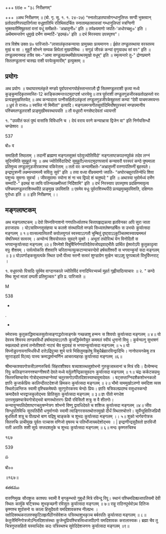 +++
title = "३८ निरीक्षणम्"

+++
॥अथ निरीक्षणम् ॥ (बो. गृ. सू. १. १. २४-२७) “स्नातोऽहतघासोगन्धानुलिप्तः स्रग्वी भुक्तवान् प्रतोदपाणिरपदातिर्गत्वा वधूज्ञातिभि रतिथिवदर्चितः स्नातामहतवाससां गम्धानुलिप्तां स्त्रग्विणी भुक्तवतीमिषुहस्तां वत्तां वधूं समीक्षते- 'अभ्रातृनी०' इति ॥ तयेक्ष्यमाणो जपति-'अधोरचक्षुः०' इति । अथैमामन्तरेण धूमुखे दर्भेण सम्मार्टि-'इदमहं०' इति ॥ दर्भ मिरस्याप उपस्पृश्य"।

तत्र विशेष उक्तः प्र० पारिजाते-"लासालंकृतकन्यायाः प्रामुख्याः प्रत्यमाननः। ईक्षेत तण्डुलस्थाया वरस्तस्य मुखं च सा । मुहूर्ते शोभने सम्यक क्षिपेतां मुखयोमिथः । सगुडं जीरकं कन्यां वृणुयादथ सां वरः" इति ॥ तण्डुलमानमाह तत्रैव यमः-"आमा सण्डुलप्रस्थमीक्षेत्पत्थरमुखो वधूम्" इति ॥ स्मृत्यन्तरे तु-" द्रोणप्रमाणे सिततण्डुलानां चारुह्य राशी परयेत्कुमारीम्" इत्युक्तम् ॥

## प्रयोगः
अथ प्रयोगः ॥ यथाघारमलंकृते मण्डपे पूर्वापरभागयोर्हस्तान्तरालौ द्वौ सितमण्डुलराशी कृत्वा मध्ये कुङ्कुमादिकृतस्वस्ति-12 काङ्कितमन्तःपटमुदग्दर्श धारयेयुः॥ तत्र पूर्वराशी तण्डुलगुडजीरकप्रतोदहस्तो वरः प्रत्यङ्मुखस्तियेत् ॥ अथ कन्यादाता पत्नीसहितोऽलंकृतां तण्डुलगुडजीरकेषुहस्तां कम्यां “देवी याचमजमयन्तः ॥ ध्रुवं ते राजा०॥ स्वस्ति नो मिमीतां" इत्यादि। मङ्गलमन्त्रगीतसूर्यादिमिर्योषपुरस्सरं मण्डपमानीय पश्चिमतण्डुलराशौ प्राङ्मुखीमवस्थापयति ॥ तौ वधूवरौ मनसेष्टदेवतां ध्यायन्ती

१. "उपवीतं फलं पुष्पं वासांसि विविधानि च । देयं वराय वरणे कन्याभ्रात्रा द्विजेन वा" इति निर्णयसिन्धौ चण्डेश्वरः ॥

537

बो० व

समाहितौ तिष्ठताम् । तदानीं ब्राह्मणा मङ्गलसूक्तं पठेयुज्योतिर्विदो' मङ्गलाष्टकपठनपूर्वकं तदेव लग्नं सुदिनमिति सुमुहूर्त न्युः ॥ अथ ज्योतिर्विदादिष्टे सुमुहूर्तेऽन्तःपटमुदगपसार्य कन्यावरौ परस्परं कण्ठे पुष्पमाला प्रतिमुच्य तण्डुलगुडजीरकाश्चा वकिरेताम् ॥ ततो वरः कन्यामीक्षते-“अभ्रातृघ्नीं वरुणाप॑तिघ्नीं बृहस्पते। इन्द्रापुत्रघ्नी लक्ष्म्यन्तामस्यै सवितुः सुर्व" इति ॥ तया वध्या वीक्ष्यमाणो जपति- “अघोरचक्षुरपतिन्येधि शिवा पशुभ्यः सुमनाः सुवर्चा । जीवसूवामाः स्योना शं ना भव द्विपदे शं चतुष्पदे " इति ॥ अथास्या भुवोर्मध्यं दर्भेण सम्माटिं-" इदमहं या त्वयि पतिन्यलक्ष्मीस्तां निर्दिशामि" इति ॥ दर्भ निरस्याप उपस्पृश्य प्रदक्षिणमावृत्य पश्चिमतण्डुलराशिस्थपीठे प्राङ्मुख उपविशति ॥ एवमेव वधूः पूर्वराशिस्थपीठे प्रत्यइमुख्युपविशति, दक्षिणतः पुरोधाः इति ॥ ॥ इति निरीक्षणम् ।।

## मङ्गलाष्टकम्
अथ मङ्गलाष्टकम् ॥ देवो विघ्नविनाशनो गणपतिर्ध्यातश्च चित्तापहृद्यन्नत्या हृतविनका अपि सुरा जाता हराजादयः । योऽत्राविघ्नसुसंज्ञया च कलशे संस्थापितो मण्डपे सिध्याश्लेषणहर्षितः स उभयोः कुर्यात्सदा मङ्गलम् ॥ १॥ वात्सल्यात्पितरौ कपोलयुगलं स्वस्याऽऽगतौ चुम्बितुं दृष्ट्वाऽऽकुञ्चितमास्यपद्मममलं सेषत्स्मितं सत्वरम् । अन्योन्यं शिवयोस्ततः सुवदने युक्ते । अभूतां तयोरित्थं येन विनोदितौ स भगवान्कुर्यात्सदा मङ्गलम् ॥२॥ विघ्नेशो विबुर्षिभिर्गणपतिदैतेयजोपद्रवाद्भीतैः प्रार्थित ईश्वरोऽपि कुतुकादृत्वा वपुः शैशवम् । पार्वत्योकसि शैशवानि चरितान्यत्युत्कटान्याचरन्देवो हर्षयतीश्वरौ स भगवान्कुर्या सदा मङ्गलम् ॥ ३॥ योऽपर्णाङ्कसुतल्पके स्थित उभौ पीत्वा स्तनौ सत्वरं शुण्डाग्रेण मुखेन चाऽऽशु युगपबालो विभुर्विघ्नराट् ।

१. वधूवरयोः पित्रादिः पूर्वमेव वाग्दानकाले ज्योतिर्विदं वनादिभिरभ्यर्च्य मुहर्त गृह्णीयादित्याचारः ॥ २. " कण्ठे मिथः शुभां मालां दम्पती प्रतिमुञ्चतः" इति प्र. पारिजाते ॥

M

538

-

.

-

स्मेरास्यः कुतुकाद्धिमाचलसुतोत्सङ्गाद्धरोत्सङ्गके गच्छन्नाशु हन्मनः स शिवयोः कुर्यात्सदा मङ्गलम् ॥ ४॥ यो देवस्य शिवस्य ताण्डवविधौ हर्षामदायाऽऽगतैः कूजद्धिर्भमरैयुत कममलं स्वीयं धुनानो विभुः। कुर्वन्वल्गु सुभाषणं स्खलदथो हास्यं तनोतीश्वरो नाट्यं चैव मुदावहं स भगवान्कुर्यात्सदा मङ्गलम् ॥ ५॥ यो विघ्नोडुपनायनाभिधविधौ दत्तेऽद्रिपुत्र्या शुभे पात्रे भिक्षितुमाहृतेषु विबुधैर्ब्रह्मारविन्द्वादिभिः। नानोपायनकेषु तत्र सुरराड्दर्प वि(व्य) पास्य क्रमाद्धर्मान्वर्णिन आचरत्यहरहः कुर्यात्सदा मङ्गलम् ॥६॥

श्रीमान्काश्यपगोत्रजीऽरुणरुचिर्यः सिंहराशीश्वरः षत्र्याशास्थसुशोभनो गुरुकुजाब्जानां च मित्रं रविः। दैत्येण्मन्द रिपुः कलिङ्गजननश्चाग्नीश्वरौ देवते मध्ये वर्तुलगैन्द्रिकासुवदनः कुर्यात्सदा मङ्गलम् ॥ १॥ चंद्रः कर्कटकप्रभुः सितरुचिश्चात्रेय गोत्रोद्भवश्चाग्नेय्यां चतुरस्रगोऽप्पीतदिशास्यश्चावुमादेवतः । षट्सप्ताग्निदशैकशोभनकलो ज्ञारिः कुजार्कप्रियः कालिन्दीतटदेशजो हिमकरः कुर्यात्सदा मङ्गलम् ॥ २॥ भौमो याममुखोऽरुणो यमदिाश व्यस्र स्थितोऽवन्तिजः स्वामी वृश्चिकमेषयोः सुरगुरोरकस्य चेन्दोः प्रियः। ज्ञारिः षत्रिफलप्रदश्च वसुधास्कन्दो क्रमादैवते भारद्वाजकुलोद्भवः क्षितिसुतः कुर्यात्सदा मङ्गलम् ॥ ३॥ ज्ञः पीतो मगधेश उत्तरमुखश्चात्रेयगोत्रोद्भवो बाणस्थोत्तरगः प्रियौ रविसितौ शत्रुः स वै शीतगोः। कन्यायुग्मपतिर्दशाष्टगचतुःषण्नेत्रगः शोभनो विष्णू द्वावधिदेवते च शशिजः कुर्यात्सदा मङ्गलम् ॥४॥ जीवः सिन्धुपतिविधिः सुरपतिर्देवौ धनुर्मानयोः स्वामी त्वाङ्गिरसस्तथोत्तरमुखो दीर्धे स्थितश्चोत्तरे। सूर्येन्दुक्षितिजप्रियौ बुधसितौ शत्रू च पीतप्रभो बाण यद्रिषु चाङ्कके च शुभदः कुर्यात्सदा मङ्गलम् ।। ५॥ शुको भार्गवगोत्रजः सितरुचिः प्राचीमुखः पूर्वतः पञ्चास्र वणिजो वृषस्य च पतिर्भोजाख्यदेशोद्भवः । | इन्द्राणीन्द्रसुदैवतो ज्ञरविजौ राती अरातिः शशी सूर्यः सप्तदशतुके च शुभदः कुर्यात्सदा मङ्गलम् ॥ ६॥ मन्दः कृष्णरुचिश्च

१६७

539

ప

बो००

॥१६७॥

శతకము

वारुणिमुखः सौराष्ट्रजः काश्यपः स्वामी वै मृगकुम्भयो गुबुधौ मित्रे रविन्दू रिपू। स्थानं पश्चिमदिक्प्रजापतियमौ देवी स्थितः कार्मुके षट्त्रिस्थः शुभकृच्छनी रविसुतः कुर्यात्सदा मङ्गलम् ॥ ७॥ राहू राठिनपूर्भवोऽथ दितिजः कृष्णश्च शूर्पासनो यः काला हिसुदैवतो यमदिशावकश्च नीलप्रभः । रक्षोदिक्स्थकरालरुक्कुटिलहृत्पैठीनसेवेशजः पत्रिस्थाशुभकृञ्च बर्बरपतिः कुर्यात्सदा मङ्गलम् ॥ ८॥ केतुजैमिनिगोत्रजोऽनिलदिशासंस्थाः कुजेन्दुप्रियश्चित्रत्विध्वजपीठगो यमदिशावकः करालास्यकः। ब्रह्मा चैव तु चित्रगुप्तसहितो यस्याधिदेवः कदः पत्रिस्थश्च सुवेदिदेशजननः कुर्यात्सदा मङ्गलम् ॥९॥
